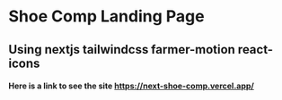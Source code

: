 # Shoe Comp Landing Page
## Using nextjs tailwindcss  farmer-motion react-icons

#### Here is a link to see the site https://next-shoe-comp.vercel.app/